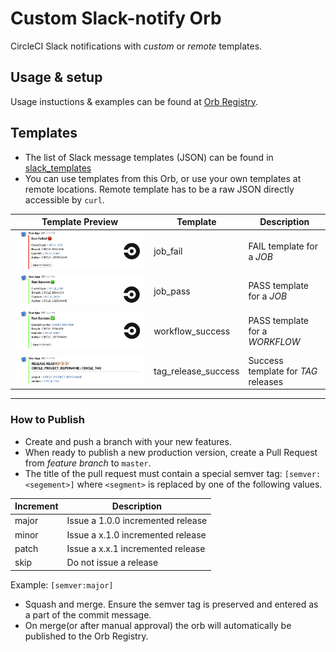 # Custom Slack-notify Orb

CircleCI Slack notifications with *custom* or *remote* templates.

## Usage & setup

Usage instuctions & examples can be found at [Orb Registry](http://circleci.com/orbs/registry/orb/openlegacy/slack-notify-orb).


## Templates

* The list of Slack message templates (JSON) can be found in [slack_templates](./src/slack_templates)
* You can use templates from this Orb, or use your own templates at remote locations. Remote template has to be a raw JSON directly accessible by `curl`.

| Template Preview  | Template  | Description |
| ------------- | ------------- | ------------- |
| ![job_fail](./.github/img/job_fail.png)  | job_fail   | FAIL template for a *JOB* |
| ![job_pass](./.github/img/job_pass.png)  | job_pass   | PASS template for a *JOB* |
| ![workflow_success](./.github/img/workflow_success.png)  | workflow_success   | PASS template for a *WORKFLOW* |
| ![tag_release_success](./.github/img/tag_release_success.png)  | tag_release_success   | Success template for *TAG* releases|

---

### How to Publish
* Create and push a branch with your new features.
* When ready to publish a new production version, create a Pull Request from _feature branch_ to `master`.
* The title of the pull request must contain a special semver tag: `[semver:<segement>]` where `<segment>` is replaced by one of the following values.

| Increment | Description|
| ----------| -----------|
| major     | Issue a 1.0.0 incremented release|
| minor     | Issue a x.1.0 incremented release|
| patch     | Issue a x.x.1 incremented release|
| skip      | Do not issue a release|

Example: `[semver:major]`

* Squash and merge. Ensure the semver tag is preserved and entered as a part of the commit message.
* On merge(or after manual approval) the orb will automatically be published to the Orb Registry.
